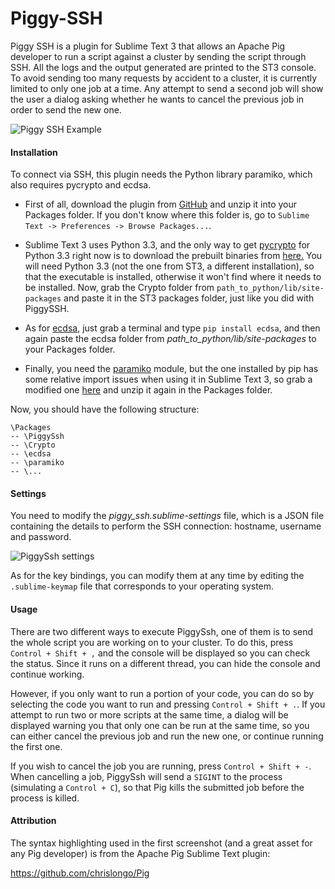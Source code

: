 # Piggy-SSH
Piggy SSH is a plugin for Sublime Text 3 that allows an Apache Pig developer to run a script against a cluster by sending the script through SSH. All the logs and the output generated are printed to the ST3 console. To avoid sending too many requests by accident to a cluster, it is currently limited to only one job at a time. Any attempt to send a second job will show the user a dialog asking whether he wants to cancel the previous job in order to send the new one.

![Piggy SSH Example](http://balduz.github.io/piggy-ssh-example.PNG)

#### Installation
To connect via SSH, this plugin needs the Python library paramiko, which also requires pycrypto and ecdsa.

- First of all, download the plugin from [GitHub](https://github.com/balduz/Piggy-SSH/archive/master.zip) and unzip it into your Packages folder. If you don't know where this folder is, go to `Sublime Text -> Preferences -> Browse Packages...`.

* Sublime Text 3 uses Python 3.3, and the only way to get [pycrypto](https://pypi.python.org/pypi/pycrypto) for Python 3.3 right now is to download the prebuilt binaries from [here.](http://www.voidspace.org.uk/python/modules.shtml#pycrypto) You will need Python 3.3 (not the one from ST3, a different installation), so that the executable is installed, otherwise it won't find where it needs to be installed. Now, grab the Crypto folder from `path_to_python/lib/site-packages` and paste it in the ST3 packages folder, just like you did with PiggySSH.

* As for [ecdsa](https://pypi.python.org/pypi/ecdsa), just grab a terminal and type `pip install ecdsa`, and then again paste the ecdsa folder from *path_to_python/lib/site-packages* to your Packages folder.

* Finally, you need the [paramiko](http://www.paramiko.org/) module, but the one installed by pip has some relative import issues when using it in Sublime Text 3, so grab a modified one [here](http://balduz.github.io/paramiko.zip) and unzip it again in the Packages folder.

Now, you should have the following structure:

```
\Packages
-- \PiggySsh
-- \Crypto
-- \ecdsa
-- \paramiko
-- \...
```

#### Settings
You need to modify the *piggy_ssh.sublime-settings* file, which is a JSON file containing the details to perform the SSH connection: hostname, username and password.

![PiggySsh settings](http://balduz.github.io/settings.PNG)

As for the key bindings, you can modify them at any time by editing the `.sublime-keymap` file that corresponds to your operating system.

#### Usage
There are two different ways to execute PiggySsh, one of them is to send the whole script you are working on to your cluster. To do this, press `Control + Shift + ,` and the console will be displayed so you can check the status. Since it runs on a different thread, you can hide the console and continue working.

However, if you only want to run a portion of your code, you can do so by selecting the code you want to run and pressing `Control + Shift + .`. If you attempt to run two or more scripts at the same time, a dialog will be displayed warning you that only one can be run at the same time, so you can either cancel the previous job and run the new one, or continue running the first one.

If you wish to cancel the job you are running, press `Control + Shift + -`. When cancelling a job, PiggySsh will send a `SIGINT` to the process (simulating a `Control + C`), so that Pig kills the submitted job before the process is killed.

#### Attribution 
The syntax highlighting used in the first screenshot (and a great asset for any Pig developer) is from the Apache Pig Sublime Text plugin:

https://github.com/chrislongo/Pig
